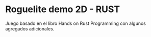 # Roguelite demo 2D - RUST 
Juego basado en el libro Hands on Rust Programming con algunos agregados adicionales. 
